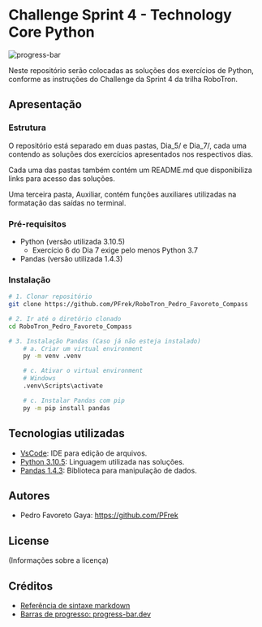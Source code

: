 # Challenge Sprint 4 - Technology Core Python

![progress-bar](https://progress-bar.dev/28/?scale=28&title=solucionados&width=200&suffix=/28)

Neste repositório serão colocadas as soluções dos exercícios de Python, conforme as instruções do Challenge da Sprint 4 da trilha RoboTron.


## Apresentação

### Estrutura

O repositório está separado em duas pastas, Dia_5/ e Dia_7/, cada uma contendo as soluções dos exercícios apresentados nos respectivos dias.

Cada uma das pastas também contém um README.md que disponibiliza links para acesso das soluções.

Uma terceira pasta, Auxiliar, contém funções auxiliares utilizadas na formatação das saídas no terminal.

### Pré-requisitos

- Python (versão utilizada 3.10.5)
    - Exercício 6 do Dia 7 exige pelo menos Python 3.7
- Pandas (versão utilizada 1.4.3)

### Instalação

```bash
# 1. Clonar repositório
git clone https://github.com/PFrek/RoboTron_Pedro_Favoreto_Compass

# 2. Ir até o diretório clonado
cd RoboTron_Pedro_Favoreto_Compass

# 3. Instalação Pandas (Caso já não esteja instalado)
    # a. Criar um virtual environment
    py -m venv .venv

    # c. Ativar o virtual environment
    # Windows
    .venv\Scripts\activate

    # c. Instalar Pandas com pip
    py -m pip install pandas
```

## Tecnologias utilizadas

- [VsCode](https://code.visualstudio.com/): IDE para edição de arquivos.
- [Python 3.10.5](https://www.python.org/downloads/release/python-3105/): Linguagem utilizada nas soluções.
- [Pandas 1.4.3](https://pandas.pydata.org/): Biblioteca para manipulação de dados.

## Autores

- Pedro Favoreto Gaya: <https://github.com/PFrek>

## License

(Informações sobre a licença)

## Créditos

- [Referência de sintaxe markdown](https://www.markdownguide.org/basic-syntax/)
- [Barras de progresso: progress-bar.dev](https://github.com/fredericojordan/progress-bar)